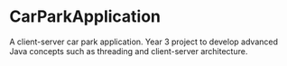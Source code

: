 # CarParkApplication
A client-server car park application.
Year 3 project to develop advanced Java concepts such as threading and client-server architecture.

